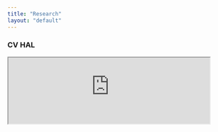 ```yaml
---
title: "Research"
layout: "default"
---
```

### CV HAL

<iframe style="width:90%;margin:auto;height:20em%;" src="https://haltools.archives-ouvertes.fr/Public/afficheRequetePubli.php?idHal=stephan-semirat&CB_auteur=oui&CB_titre=oui&CB_identifiant=oui&CB_article=oui&CB_DOI=oui&CB_resume=oui&CB_typdoc=oui&CB_vignette=oui&langue=Anglais&tri_exp=annee_publi&tri_exp2=typdoc&tri_exp3=date_publi&ordre_aff=TA&Fen=Aff&css=../css/VisuCondenseSsCadre.css">
</iframe>
